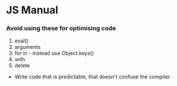 # JS Manual

### Avoid using these for optimising code

1.  eval()
2.  arguments
3.  for in - instead use Object.keys()
4.  with
5.  delete

- Write code that is predictable, that doesn't confuse the compiler.
